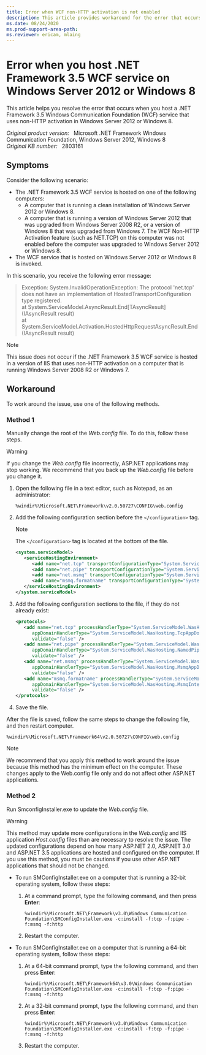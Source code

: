 ```yaml
---
title: Error when WCF non-HTTP activation is not enabled
description: This article provides workaround for the error that occurs when you host a .NET Framework 3.5 Windows Communication Foundation service that uses non-HTTP activation in Windows Server 2012 or Windows 8.
ms.date: 08/24/2020
ms.prod-support-area-path: 
ms.reviewer: ericam, mlaing
---
```

# Error when you host .NET Framework 3.5 WCF service on Windows Server 2012 or Windows 8

This article helps you resolve the error that occurs when you host a .NET Framework 3.5 Windows Communication Foundation (WCF) service that uses non-HTTP activation in Windows Server 2012 or Windows 8.

_Original product version:_ &nbsp; Microsoft .NET Framework Windows Communication Foundation, Windows Server 2012, Windows 8  
_Original KB number:_ &nbsp; 2803161

## Symptoms

Consider the following scenario:

- The .NET Framework 3.5 WCF service is hosted on one of the following computers:
  - A computer that is running a clean installation of Windows Server 2012 or Windows 8.
  - A computer that is running a version of Windows Server 2012 that was upgraded from Windows Server 2008 R2, or a version of Windows 8 that was upgraded from Windows 7. The WCF Non-HTTP Activation feature (such as NET.TCP) on this computer was not enabled before the computer was upgraded to Windows Server 2012 or Windows 8.
- The WCF service that is hosted on Windows Server 2012 or Windows 8 is invoked.

In this scenario, you receive the following error message:

> Exception: System.InvalidOperationException: The protocol 'net.tcp' does not have an implementation of HostedTransportConfiguration type registered.  
at System.ServiceModel.AsyncResult.End[TAsyncResult](IAsyncResult result)  
at System.ServiceModel.Activation.HostedHttpRequestAsyncResult.End(IAsyncResult result)

> [!NOTE]
> This issue does not occur if the .NET Framework 3.5 WCF service is hosted in a version of IIS that uses non-HTTP activation on a computer that is running Windows Server 2008 R2 or Windows 7.

## Workaround

To work around the issue, use one of the following methods.

### Method 1

Manually change the root of the *Web.config* file. To do this, follow these steps.

> [!WARNING]
> If you change the *Web.config* file incorrectly, ASP.NET applications may stop working. We recommend that you back up the *Web.config* file before you change it.

1. Open the following file in a text editor, such as Notepad, as an administrator:

    `%windir%\Microsoft.NET\Framework\v2.0.50727\CONFIG\web.config`

2. Add the following configuration section before the `</configuration>` tag.

    > [!NOTE]
    > The `</configuration>` tag is located at the bottom of the file.

    ```xml
    <system.serviceModel>
       <serviceHostingEnvironment>
          <add name="net.tcp" transportConfigurationType="System.ServiceModel.Activation.TcpHostedTransportConfiguration, System.ServiceModel, Version=3.0.0.0, Culture=neutral, PublicKeyToken=b77a5c561934e089" />
          <add name="net.pipe" transportConfigurationType="System.ServiceModel.Activation.NamedPipeHostedTransportConfiguration, System.ServiceModel, Version=3.0.0.0, Culture=neutral, PublicKeyToken=b77a5c561934e089" />
          <add name="net.msmq" transportConfigurationType="System.ServiceModel.Activation.MsmqHostedTransportConfiguration, System.ServiceModel, Version=3.0.0.0, Culture=neutral, PublicKeyToken=b77a5c561934e089" />
          <add name="msmq.formatname" transportConfigurationType="System.ServiceModel.Activation.MsmqIntegrationHostedTransportConfiguration, System.ServiceModel, Version=3.0.0.0, Culture=neutral, PublicKeyToken=b77a5c561934e089" />
       </serviceHostingEnvironment>
    </system.serviceModel>
    ```

3. Add the following configuration sections to the file, if they do not already exist:

    ```xml
    <protocols>
       <add name="net.tcp" processHandlerType="System.ServiceModel.WasHosting.TcpProcessProtocolHandler, System.ServiceModel.WasHosting, Version=3.0.0.0, Culture=neutral, PublicKeyToken=b77a5c561934e089"
          appDomainHandlerType="System.ServiceModel.WasHosting.TcpAppDomainProtocolHandler, System.ServiceModel.WasHosting, Version=3.0.0.0, Culture=neutral, PublicKeyToken=b77a5c561934e089"
          validate="false" />
       <add name="net.pipe" processHandlerType="System.ServiceModel.WasHosting.NamedPipeProcessProtocolHandler, System.ServiceModel.WasHosting, Version=3.0.0.0, Culture=neutral, PublicKeyToken=b77a5c561934e089"
          appDomainHandlerType="System.ServiceModel.WasHosting.NamedPipeAppDomainProtocolHandler, System.ServiceModel.WasHosting, Version=3.0.0.0, Culture=neutral, PublicKeyToken=b77a5c561934e089"
          validate="false" />
       <add name="net.msmq" processHandlerType="System.ServiceModel.WasHosting.MsmqProcessProtocolHandler, System.ServiceModel.WasHosting, Version=3.0.0.0, Culture=neutral, PublicKeyToken=b77a5c561934e089"
          appDomainHandlerType="System.ServiceModel.WasHosting.MsmqAppDomainProtocolHandler, System.ServiceModel.WasHosting, Version=3.0.0.0, Culture=neutral, PublicKeyToken=b77a5c561934e089"
          validate="false" />
       <add name="msmq.formatname" processHandlerType="System.ServiceModel.WasHosting.MsmqIntegrationProcessProtocolHandler, System.ServiceModel.WasHosting, Version=3.0.0.0, Culture=neutral, PublicKeyToken=b77a5c561934e089"
          appDomainHandlerType="System.ServiceModel.WasHosting.MsmqIntegrationAppDomainProtocolHandler, System.ServiceModel.WasHosting, Version=3.0.0.0, Culture=neutral, PublicKeyToken=b77a5c561934e089"
          validate="false" />
    </protocols>
    ```

4. Save the file.

After the file is saved, follow the same steps to change the following file, and then restart computer.

`%windir%\Microsoft.NET\Framework64\v2.0.50727\CONFIG\web.config`

> [!NOTE]
> We recommend that you apply this method to work around the issue because this method has the minimum effect on the computer. These changes apply to the Web.config file only and do not affect other ASP.NET applications.

### Method 2

Run SmconfigInstaller.exe to update the *Web.config* file.

> [!WARNING]
> This method may update more configurations in the *Web.config* and IIS application *Host.config* files than are necessary to resolve the issue. The updated configurations depend on how many ASP.NET 2.0, ASP.NET 3.0 and ASP.NET 3.5 applications are hosted and configured on the computer. If you use this method, you must be cautions if you use other ASP.NET applications that should not be changed.

- To run SMConfigInstaller.exe on a computer that is running a 32-bit operating system, follow these steps:

  1. At a command prompt, type the following command, and then press **Enter**:
  
        `%windir%\Microsoft.NET\Framework\v3.0\Windows Communication Foundation\SMConfigInstaller.exe -c:install -f:tcp -f:pipe -f:msmq -f:http`

  2. Restart the computer.

- To run SMConfigInstaller.exe on a computer that is running a 64-bit operating system, follow these steps:
  1. At a 64-bit command prompt, type the following command, and then press **Enter**:
  
        `%windir%\Microsoft.NET\Framework64\v3.0\Windows Communication Foundation\SMConfigInstaller.exe -c:install -f:tcp -f:pipe -f:msmq -f:http`

  2. At a 32-bit command prompt, type the following command, and then press **Enter**:
  
        `%windir%\Microsoft.NET\Framework\v3.0\Windows Communication Foundation\SMConfigInstaller.exe -c:install -f:tcp -f:pipe -f:msmq -f:http`  

  3. Restart the computer.
